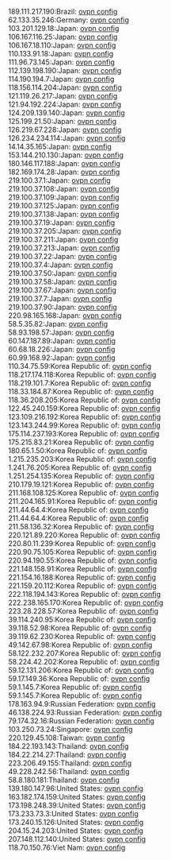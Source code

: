 189.111.217.190:Brazil: [ovpn config](vpn/189_111_217_190.ovpn)  
62.133.35.246:Germany: [ovpn config](vpn/62_133_35_246.ovpn)  
103.201.129.18:Japan: [ovpn config](vpn/103_201_129_18.ovpn)  
106.167.116.25:Japan: [ovpn config](vpn/106_167_116_25.ovpn)  
106.167.18.110:Japan: [ovpn config](vpn/106_167_18_110.ovpn)  
110.133.91.18:Japan: [ovpn config](vpn/110_133_91_18.ovpn)  
111.96.73.145:Japan: [ovpn config](vpn/111_96_73_145.ovpn)  
112.139.198.190:Japan: [ovpn config](vpn/112_139_198_190.ovpn)  
114.190.194.7:Japan: [ovpn config](vpn/114_190_194_7.ovpn)  
118.156.114.204:Japan: [ovpn config](vpn/118_156_114_204.ovpn)  
121.119.26.217:Japan: [ovpn config](vpn/121_119_26_217.ovpn)  
121.94.192.224:Japan: [ovpn config](vpn/121_94_192_224.ovpn)  
124.209.139.140:Japan: [ovpn config](vpn/124_209_139_140.ovpn)  
125.199.21.50:Japan: [ovpn config](vpn/125_199_21_50.ovpn)  
126.219.67.228:Japan: [ovpn config](vpn/126_219_67_228.ovpn)  
126.234.234.114:Japan: [ovpn config](vpn/126_234_234_114.ovpn)  
14.14.35.165:Japan: [ovpn config](vpn/14_14_35_165.ovpn)  
153.144.210.130:Japan: [ovpn config](vpn/153_144_210_130.ovpn)  
180.146.117.188:Japan: [ovpn config](vpn/180_146_117_188.ovpn)  
182.169.174.28:Japan: [ovpn config](vpn/182_169_174_28.ovpn)  
219.100.37.1:Japan: [ovpn config](vpn/219_100_37_1.ovpn)  
219.100.37.108:Japan: [ovpn config](vpn/219_100_37_108.ovpn)  
219.100.37.109:Japan: [ovpn config](vpn/219_100_37_109.ovpn)  
219.100.37.125:Japan: [ovpn config](vpn/219_100_37_125.ovpn)  
219.100.37.138:Japan: [ovpn config](vpn/219_100_37_138.ovpn)  
219.100.37.19:Japan: [ovpn config](vpn/219_100_37_19.ovpn)  
219.100.37.205:Japan: [ovpn config](vpn/219_100_37_205.ovpn)  
219.100.37.211:Japan: [ovpn config](vpn/219_100_37_211.ovpn)  
219.100.37.213:Japan: [ovpn config](vpn/219_100_37_213.ovpn)  
219.100.37.22:Japan: [ovpn config](vpn/219_100_37_22.ovpn)  
219.100.37.4:Japan: [ovpn config](vpn/219_100_37_4.ovpn)  
219.100.37.50:Japan: [ovpn config](vpn/219_100_37_50.ovpn)  
219.100.37.58:Japan: [ovpn config](vpn/219_100_37_58.ovpn)  
219.100.37.67:Japan: [ovpn config](vpn/219_100_37_67.ovpn)  
219.100.37.7:Japan: [ovpn config](vpn/219_100_37_7.ovpn)  
219.100.37.90:Japan: [ovpn config](vpn/219_100_37_90.ovpn)  
220.98.165.168:Japan: [ovpn config](vpn/220_98_165_168.ovpn)  
58.5.35.82:Japan: [ovpn config](vpn/58_5_35_82.ovpn)  
58.93.198.57:Japan: [ovpn config](vpn/58_93_198_57.ovpn)  
60.147.187.89:Japan: [ovpn config](vpn/60_147_187_89.ovpn)  
60.68.18.226:Japan: [ovpn config](vpn/60_68_18_226.ovpn)  
60.99.168.92:Japan: [ovpn config](vpn/60_99_168_92.ovpn)  
110.34.75.59:Korea Republic of: [ovpn config](vpn/110_34_75_59.ovpn)  
118.217.174.118:Korea Republic of: [ovpn config](vpn/118_217_174_118.ovpn)  
118.219.101.7:Korea Republic of: [ovpn config](vpn/118_219_101_7.ovpn)  
118.33.184.87:Korea Republic of: [ovpn config](vpn/118_33_184_87.ovpn)  
118.36.208.205:Korea Republic of: [ovpn config](vpn/118_36_208_205.ovpn)  
122.45.240.159:Korea Republic of: [ovpn config](vpn/122_45_240_159.ovpn)  
123.109.216.192:Korea Republic of: [ovpn config](vpn/123_109_216_192.ovpn)  
123.143.244.99:Korea Republic of: [ovpn config](vpn/123_143_244_99.ovpn)  
175.114.237.193:Korea Republic of: [ovpn config](vpn/175_114_237_193.ovpn)  
175.215.83.21:Korea Republic of: [ovpn config](vpn/175_215_83_21.ovpn)  
180.65.1.50:Korea Republic of: [ovpn config](vpn/180_65_1_50.ovpn)  
1.215.235.203:Korea Republic of: [ovpn config](vpn/1_215_235_203.ovpn)  
1.241.76.205:Korea Republic of: [ovpn config](vpn/1_241_76_205.ovpn)  
1.251.254.135:Korea Republic of: [ovpn config](vpn/1_251_254_135.ovpn)  
210.179.19.121:Korea Republic of: [ovpn config](vpn/210_179_19_121.ovpn)  
211.168.108.125:Korea Republic of: [ovpn config](vpn/211_168_108_125.ovpn)  
211.204.165.91:Korea Republic of: [ovpn config](vpn/211_204_165_91.ovpn)  
211.44.64.4:Korea Republic of: [ovpn config](vpn/211_44_64_4.ovpn)  
211.44.64.4:Korea Republic of: [ovpn config](vpn/211_44_64_4.ovpn)  
211.58.136.32:Korea Republic of: [ovpn config](vpn/211_58_136_32.ovpn)  
220.121.89.220:Korea Republic of: [ovpn config](vpn/220_121_89_220.ovpn)  
220.80.11.239:Korea Republic of: [ovpn config](vpn/220_80_11_239.ovpn)  
220.90.75.105:Korea Republic of: [ovpn config](vpn/220_90_75_105.ovpn)  
220.94.190.55:Korea Republic of: [ovpn config](vpn/220_94_190_55.ovpn)  
221.148.158.91:Korea Republic of: [ovpn config](vpn/221_148_158_91.ovpn)  
221.154.16.188:Korea Republic of: [ovpn config](vpn/221_154_16_188.ovpn)  
221.159.20.112:Korea Republic of: [ovpn config](vpn/221_159_20_112.ovpn)  
222.118.194.143:Korea Republic of: [ovpn config](vpn/222_118_194_143.ovpn)  
222.238.165.170:Korea Republic of: [ovpn config](vpn/222_238_165_170.ovpn)  
223.28.228.57:Korea Republic of: [ovpn config](vpn/223_28_228_57.ovpn)  
39.114.240.95:Korea Republic of: [ovpn config](vpn/39_114_240_95.ovpn)  
39.118.52.98:Korea Republic of: [ovpn config](vpn/39_118_52_98.ovpn)  
39.119.62.230:Korea Republic of: [ovpn config](vpn/39_119_62_230.ovpn)  
49.142.67.98:Korea Republic of: [ovpn config](vpn/49_142_67_98.ovpn)  
58.122.232.207:Korea Republic of: [ovpn config](vpn/58_122_232_207.ovpn)  
58.224.42.202:Korea Republic of: [ovpn config](vpn/58_224_42_202.ovpn)  
59.12.131.206:Korea Republic of: [ovpn config](vpn/59_12_131_206.ovpn)  
59.17.149.36:Korea Republic of: [ovpn config](vpn/59_17_149_36.ovpn)  
59.1.145.7:Korea Republic of: [ovpn config](vpn/59_1_145_7.ovpn)  
59.1.145.7:Korea Republic of: [ovpn config](vpn/59_1_145_7.ovpn)  
178.163.94.9:Russian Federation: [ovpn config](vpn/178_163_94_9.ovpn)  
46.138.224.93:Russian Federation: [ovpn config](vpn/46_138_224_93.ovpn)  
79.174.32.16:Russian Federation: [ovpn config](vpn/79_174_32_16.ovpn)  
103.250.73.24:Singapore: [ovpn config](vpn/103_250_73_24.ovpn)  
220.129.45.108:Taiwan: [ovpn config](vpn/220_129_45_108.ovpn)  
184.22.193.143:Thailand: [ovpn config](vpn/184_22_193_143.ovpn)  
184.22.214.27:Thailand: [ovpn config](vpn/184_22_214_27.ovpn)  
223.206.49.155:Thailand: [ovpn config](vpn/223_206_49_155.ovpn)  
49.228.242.56:Thailand: [ovpn config](vpn/49_228_242_56.ovpn)  
58.8.180.181:Thailand: [ovpn config](vpn/58_8_180_181.ovpn)  
139.180.147.96:United States: [ovpn config](vpn/139_180_147_96.ovpn)  
163.182.174.159:United States: [ovpn config](vpn/163_182_174_159.ovpn)  
173.198.248.39:United States: [ovpn config](vpn/173_198_248_39.ovpn)  
173.233.73.3:United States: [ovpn config](vpn/173_233_73_3.ovpn)  
173.240.15.126:United States: [ovpn config](vpn/173_240_15_126.ovpn)  
204.15.24.203:United States: [ovpn config](vpn/204_15_24_203.ovpn)  
207.148.112.140:United States: [ovpn config](vpn/207_148_112_140.ovpn)  
118.70.150.76:Viet Nam: [ovpn config](vpn/118_70_150_76.ovpn)  
